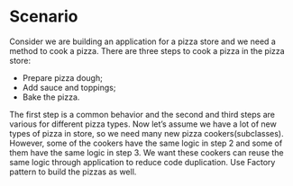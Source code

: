 # Scenario

Consider we are building an application for a pizza store and we need a method to cook a pizza. There are three steps to cook a pizza in the pizza store:

- Prepare pizza dough;
- Add sauce and toppings;
- Bake the pizza.

The first step is a common behavior and the second and third steps are various for different pizza types. Now let’s assume we have a lot of new types of pizza in store, so we need many new pizza cookers(subclasses). However, some of the cookers have the same logic in step 2 and some of them have the same logic in step 3. We want these cookers can reuse the same logic through application to reduce code duplication. Use Factory pattern to build the pizzas as well.
